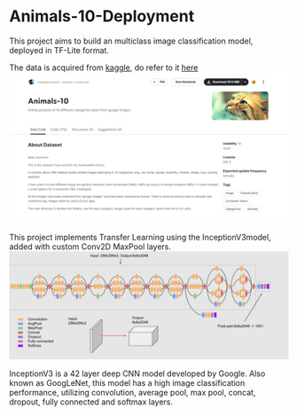 ﻿# Animals-10-Deployment

This project aims to build an multiclass image classification model, deployed in TF-Lite format.

The data is acquired from [kaggle](https://www.kaggle.com/), do refer to it [here](https://www.kaggle.com/datasets/alessiocorrado99/animals10)
![Cute Cat](Animals-10%20dataset%20preview.png?raw=true "Animals-10")

This project implements Transfer Learning using the InceptionV3model, added with custom Conv2D MaxPool layers. 
![Cute Cat](InceptionV3%20Architecture.png?raw=true "Inception V3 Architecture")

InceptionV3 is a 42 layer deep CNN model developed by Google. 
Also known as GoogLeNet, this model has a high image classification performance, utilizing convolution, average pool, max pool, concat, dropout, fully connected and softmax layers.
